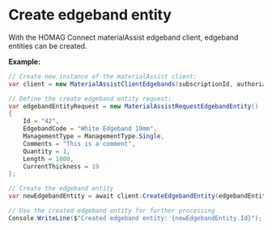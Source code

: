 # Create edgeband entity

With the HOMAG Connect materialAssist edgeband client, edgeband entities can be created. 

<strong>Example:</strong>

```csharp
// Create new instance of the materialAssist client:
var client = new MaterialAssistClientEdgebands(subscriptionId, authorizationKey);

// Define the create edgeband entity request:
var edgebandEntityRequest = new MaterialAssistRequestEdgebandEntity()
{
    Id = "42",
    EdgebandCode = "White Edgeband 19mm",
    ManagementType = ManagementType.Single,
    Comments = "This is a comment",
    Quantity = 1,
    Length = 1000,
    CurrentThickness = 19
};

// Create the edgeband entity
var newEdgebandEntity = await client.CreateEdgebandEntity(edgebandEntityRequest);

// Use the created edgeband entity for further processing
Console.WriteLine($"Created edgeband entity: {newEdgebandEntity.Id}");
```

